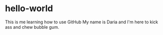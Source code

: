 # hello-world
This is me learning how to use GitHub
My name is Daria and I'm here to kick ass and chew bubble gum.
